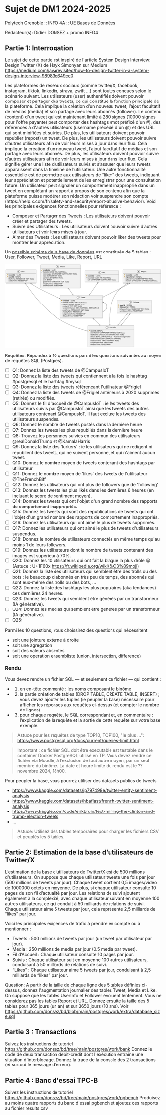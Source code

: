 #  Sujet de DM1 2024-2025

Polytech Grenoble :: INFO 4A :: UE Bases de Données

Rédacteur(s): Didier DONSEZ + promo INFO4

## Partie 1: Interrogation 

Le sujet de cette partie est inspiré de l'article System Design Interview: Design Twitter (X) de Hayk Simonyan sur Medium https://medium.com/javarevisited/how-to-design-twitter-in-a-system-design-interview-98983c649cc0

Les plateformes de réseaux sociaux (comme twitter/X, facebook, instagram, tiktok, linkedin, strava, zwift ...) sont toutes concues selon le scénario suivant. Les utilisateurs (user) authentifiés doivent pouvoir composer et partager des tweets, ce qui constitue la fonction principale de la plateforme. Cela implique la création d’un nouveau tweet, l’ajout facultatif de médias (media) et son partage avec leurs abonnés (follower). Le contenu (content) d'un tweet qui est maintenant limité à 280 signes (10000 signes pour l'offre payante) peut comporter des hashtags (mot préfixé d'un #), des références à d'autres utilisateurs (username précédé d'un @) et des URL qui sont minifiées et suivies. De plus, les utilisateurs doivent pouvoir republier (repost) un tweet. De plus, les utilisateurs doivent pouvoir suivre d’autres utilisateurs afin de voir leurs mises à jour dans leur flux. Cela implique la création d’un nouveau tweet, l’ajout facultatif de médias et son partage avec leurs abonnés. De plus, les utilisateurs doivent pouvoir suivre d’autres utilisateurs afin de voir leurs mises à jour dans leur flux. Cela signifie gérer une liste d’utilisateurs suivis et s’assurer que leurs tweets apparaissent dans la timeline de l’utilisateur. Une autre fonctionnalité essentielle est de permettre aux utilisateurs de “liker” des tweets, indiquant leur appréciation et potentiellement de les enregistrer pour une consultation future. Un utilisateur peut signaler un comportement inapproprié dans un tweet en complétant un rapport à propos de son contenu afin que la plateforme puisse modérer son rédaction voir susprendre son compte (https://help.x.com/fr/safety-and-security/report-abusive-behavior).
Voici les principales exigences fonctionnelles pour référence :
* Composer et Partager des Tweets : Les utilisateurs doivent pouvoir créer et partager des tweets.
* Suivre des Utilisateurs : Les utilisateurs doivent pouvoir suivre d’autres utilisateurs et voir leurs mises à jour.
* Aimer des Tweets : Les utilisateurs doivent pouvoir liker des tweets pour montrer leur appréciation.

Un [possible schéma de la base de données](twitter.plantuml) est constituée de 5 tables : User, Follower, Tweet, Media, Like, Report, URL

![](twitter.svg)

Requêtes: Répondez à 10 questions parmi les questions suivantes au moyen de requêtes SQL (Postgres).
* [ ] Q1: Donnez la liste des tweets de @CampusIoT
* [ ] Q2: Donnez la liste des tweets qui contiennent à la fois le hashtag #postgresql et le hashtag #mysql
* [ ] Q3: Donnez la liste des tweets référencant l'utilisateur @Frigiel
* [ ] Q4: Donnez la liste des tweets de @Frigiel antérieurs à 2020 supprimés (retirés) ou modifiés.
* [ ] Q5: Donnez le fil d'accueil de @CampusIoT : ie les tweets des utilisateurs suivis par @CampusIoT ainsi que les tweets des autres utilisateurs contenant @CampusIoT. Il faut exclure les tweets des utilisateurs suspendus.
* [ ] Q6: Donnez le nombre de tweets postés dans la dernière heure
* [ ] Q7: Donnez les tweets les plus republiés dans la dernière heure
* [ ] Q8:  Trouvez les personnes suivies en commun des utilisateurs @realDonaldTrump et @KamalaHarris
* [ ] Q9: Donnez la liste des 'lurkers' : ie les utilisateurs qui ne redigent ni republient des tweets, qui ne suivent personne, et qui n'aiment aucun tweet.
* [ ] Q10: Donnez le nombre moyen de tweets contenant des hashtags par utilisateur
* [ ] Q11: Donnez le nombre moyen de 'likes' des tweets de l'utilisateur @TheFrenchBiff
* [ ] Q12: Donnez les utilisateurs qui ont plus de followers que de 'following' 
* [ ] Q13: Donnez les tweets les plus likés dans les dernières 6 heures (en incluant le score de sentiment moyen).
* [ ] Q14: Donnez les tweets qui ont l'objet d'un grand nombre des rapports de comportement inappropriés.
* [ ] Q15: Donnez les tweets qui sont des republications de tweets qui ont l'objet d'un grand nombre des rapports de comportement inappropriés.
* [ ] Q16: Donnez les utilisateurs qui ont aimé le plus de tweets supprimés.
* [ ] Q17: Donnez les utilisateurs qui ont aimé le plus de tweets d'utilisateurs suspendus.
* [ ] Q18: Donnez le nombre de utilisateurs connectés en même temps qu'au moins 1 de leurs followers.
* [ ] Q19: Donnez les utilisateurs dont le nombre de tweets contenant des images est supérieur à 70%.
* [ ] Q20: Donnez les 10 utilisateurs qui ont fait la blague la plus drôle 😀 (Astuce : U+1F60x https://fr.wikipedia.org/wiki/%C3%89moji)
* [ ] Q21: Donnez la liste des utilisateurs qui semblent être des trolls ou des bots : ie beaucoup d'abonnés en très peu de temps, des abonnés qui sont eux-même des trolls ou des bots, ...
* [ ] Q22: Donnez la liste des hashtags les plus populaires (aka tendances) ces dernières 24 heures. 
* [ ] Q23: Donnez les tweets qui semblent être générés par un transformeur (IA générative).
* [ ] Q24: Donnez les medias qui semblent être générés par un transformeur  (IA générative).
* [ ] Q25:

Parmi les 10 questions, vous choissirez des questions qui nécessitent
* soit une jointure externe à droite
* soit une agregation
* soit des valeurs absentes
* soit une operation ensembliste (union, intersection, difference)

### Rendu
Vous devez rendre un fichier SQL — et seulement ce fichier — qui contient :
* 1. en en-tête commenté : les noms composant le binôme
* 2. la partie création de tables (DROP TABLE, CREATE TABLE, INSERT) ; vous devez ajouter les tuples (ie peupler la base) nécessaire pour afficher les réponses aux requêtes ci-dessus (et compter le nombre de lignes)
* 3. pour chaque requête, le SQL correspondant et, en commentaire : l’explication de la requête et la sortie de cette requête sur votre base exemple.

> Astuce pour les requêtes de type TOP10, TOP100, "le plus ...": https://www.postgresql.org/docs/current/queries-limit.html

> Important : ce fichier SQL doit être executable est testable dans le container Docker PostgreSQL utilisé en TP.
Vous devez rendre ce fichier via Moodle, à l’exclusion de tout autre moyen, par un seul membre du binôme.
La date et heure limite du rendu est le ?? novembre 2024, 18h00.

Pour peupler la base, vous pourrez utiliser des datasets publics de tweets 
* https://www.kaggle.com/datasets/jp797498e/twitter-entity-sentiment-analysis
* https://www.kaggle.com/datasets/hbaflast/french-twitter-sentiment-analysis
* https://www.kaggle.com/code/erikbruin/text-mining-the-clinton-and-trump-election-tweets
* ...

> Astuce: Utilisez des tables temporaires pour charger les fichiers CSV et peuplés les 5 tables.

## Partie 2: Estimation de la base d’utilisateurs de Twitter/X

L’estimation de la base d’utilisateurs de Twitter/X est de 500 millions d'utilisateurs. On suppose que chaque utilisateur tweete une fois par jour (500 millions de tweets par jour). Chaque tweet contient 0,5 images/video de 1000000 octets en moyenne. De plus, si chaque utilisateur consulte 10 pages de son fil d’actualité par jour. Les relations de suivi ajoutent également à la complexité, avec chaque utilisateur suivant en moyenne 100 autres utilisateurs, ce qui conduit à 50 milliards de relations de suivi. Chaque utilisateur aime 5 tweets par jour, cela représente 2,5 milliards de “likes” par jour.

Voici les principales exigences de trafic à prendre en compte ou à mentionner :
* Tweets : 500 millions de tweets par jour (un tweet par utilisateur par jour).
* Media : 250 millions de media par jour (0.5 media par tweet).
* Fil d’Accueil : Chaque utilisateur consulte 10 pages par jour.
* Suivis : Chaque utilisateur suit en moyenne 100 autres utilisateurs, conduisant à 50 milliards de relations de suivi.
* “Likes” : Chaque utilisateur aime 5 tweets par jour, conduisant à 2,5 milliards de “likes” par jour.

Question: A partir de la taille de chaque ligne des 5 tables définies ci-dessus, donnez l'augmentation journalier des tables Tweet, Media et Like. On suppose que les tables UserInfo et Follower évoluent lentement. Vous ne considerez pas les tables Report et URL. Donnez ensuite la taille des 5 tables pour 365 jours (un an) et sur 3650 jours (10 ans).
Voir https://github.com/donsez/bd/blob/main/postgres/work/extra/database_size.sql

## Partie 3 : Transactions
Suivez les instructions de tutoriel https://github.com/donsez/bd/tree/main/postgres/work/bank
Donnez le code de deux transaction debit-credit dont l'exécution entraine une situation d'interblocage.
Donnez la trace de la console des 2 transactions (et surtout le message d'erreur).

##  Partie 4 : Banc d'essai TPC-B
Suivez les instructions de tutoriel https://github.com/donsez/bd/tree/main/postgres/work/pgbench
Produisez au moins quatre rapports du banc d'essai pgbench et ajoutez ces rapports au fichier results.csv

